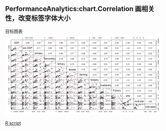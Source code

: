 ## PerformanceAnalytics:chart.Correlation 画相关性，改变标签字体大小

目标图表
![](./images/corplot.png)

[R script](./script/chart.Correlation.R.txt)
